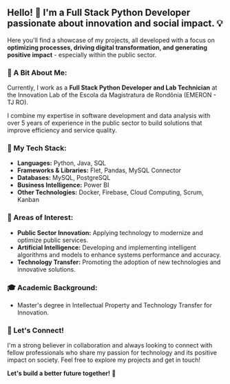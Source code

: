 ## Hello! 👋 I'm a Full Stack Python Developer passionate about innovation and social impact. 💡

Here you'll find a showcase of my projects, all developed with a focus on **optimizing processes, driving digital transformation, and generating positive impact** - especially within the public sector.

### 💼 A Bit About Me:

Currently, I work as a **Full Stack Python Developer and Lab Technician** at the Innovation Lab of the Escola da Magistratura de Rondônia (EMERON - TJ RO). 

I combine my expertise in software development and data analysis with over 5 years of experience in the public sector to build solutions that improve efficiency and service quality.

### 🚀 My Tech Stack:

* **Languages:** Python, Java, SQL
* **Frameworks & Libraries:**  Flet, Pandas, MySQL Connector
* **Databases:**  MySQL, PostgreSQL
* **Business Intelligence:** Power BI
* **Other Technologies:** Docker, Firebase, Cloud Computing, Scrum, Kanban

### 🧠  Areas of Interest:

* **Public Sector Innovation:** Applying technology to modernize and optimize public services.
* **Artificial Intelligence:** Developing and implementing intelligent algorithms and models to enhance systems performance and accuracy.
* **Technology Transfer:** Promoting the adoption of new technologies and innovative solutions.

### 🎓 Academic Background:

* Master's degree in Intellectual Property and Technology Transfer for Innovation.

### 🤝 Let's Connect!

I'm a strong believer in collaboration and always looking to connect with fellow professionals who share my passion for technology and its positive impact on society. Feel free to explore my projects and get in touch!

**Let's build a better future together!** 💪

